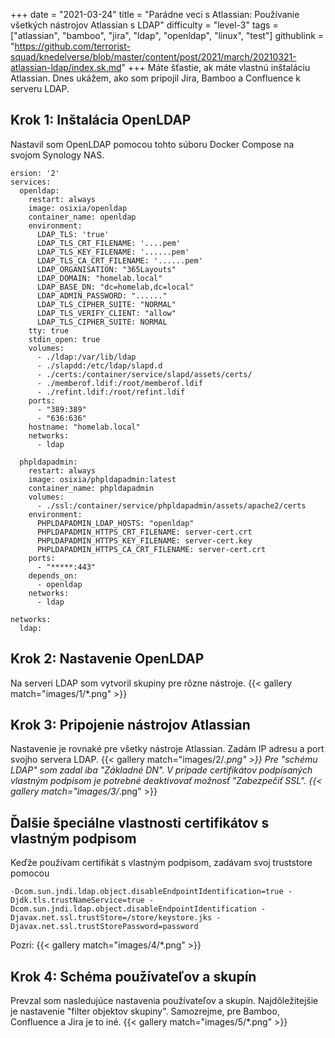 +++
date = "2021-03-24"
title = "Parádne veci s Atlassian: Používanie všetkých nástrojov Atlassian s LDAP"
difficulty = "level-3"
tags = ["atlassian", "bamboo", "jira", "ldap", "openldap", "linux", "test"]
githublink = "https://github.com/terrorist-squad/knedelverse/blob/master/content/post/2021/march/20210321-atlassian-ldap/index.sk.md"
+++
Máte šťastie, ak máte vlastnú inštaláciu Atlassian. Dnes ukážem, ako som pripojil Jira, Bamboo a Confluence k serveru LDAP.
## Krok 1: Inštalácia OpenLDAP
Nastavil som OpenLDAP pomocou tohto súboru Docker Compose na svojom Synology NAS.
```
ersion: '2'
services:
  openldap:
    restart: always
    image: osixia/openldap
    container_name: openldap
    environment:
      LDAP_TLS: 'true'
      LDAP_TLS_CRT_FILENAME: '....pem'
      LDAP_TLS_KEY_FILENAME: '......pem'
      LDAP_TLS_CA_CRT_FILENAME: '......pem'
      LDAP_ORGANISATION: "365Layouts"
      LDAP_DOMAIN: "homelab.local"
      LDAP_BASE_DN: "dc=homelab,dc=local"
      LDAP_ADMIN_PASSWORD: "......"
      LDAP_TLS_CIPHER_SUITE: "NORMAL"
      LDAP_TLS_VERIFY_CLIENT: "allow"
      LDAP_TLS_CIPHER_SUITE: NORMAL
    tty: true
    stdin_open: true
    volumes:
      - ./ldap:/var/lib/ldap
      - ./slapdd:/etc/ldap/slapd.d
      - ./certs:/container/service/slapd/assets/certs/
      - ./memberof.ldif:/root/memberof.ldif
      - ./refint.ldif:/root/refint.ldif
    ports:
      - "389:389"
      - "636:636"
    hostname: "homelab.local"
    networks:
      - ldap

  phpldapadmin:
    restart: always
    image: osixia/phpldapadmin:latest
    container_name: phpldapadmin
    volumes:
      - ./ssl:/container/service/phpldapadmin/assets/apache2/certs
    environment:
      PHPLDAPADMIN_LDAP_HOSTS: "openldap"
      PHPLDAPADMIN_HTTPS_CRT_FILENAME: server-cert.crt
      PHPLDAPADMIN_HTTPS_KEY_FILENAME: server-cert.key
      PHPLDAPADMIN_HTTPS_CA_CRT_FILENAME: server-cert.crt
    ports:
      - "*****:443"
    depends_on:
      - openldap
    networks:
      - ldap

networks:
  ldap:

```

## Krok 2: Nastavenie OpenLDAP
Na serveri LDAP som vytvoril skupiny pre rôzne nástroje.
{{< gallery match="images/1/*.png" >}}

## Krok 3: Pripojenie nástrojov Atlassian
Nastavenie je rovnaké pre všetky nástroje Atlassian. Zadám IP adresu a port svojho servera LDAP.
{{< gallery match="images/2/*.png" >}}
Pre "schému LDAP" som zadal iba "Základné DN". V prípade certifikátov podpísaných vlastným podpisom je potrebné deaktivovať možnosť "Zabezpečiť SSL".
{{< gallery match="images/3/*.png" >}}

## Ďalšie špeciálne vlastnosti certifikátov s vlastným podpisom
Keďže používam certifikát s vlastným podpisom, zadávam svoj truststore pomocou
```
-Dcom.sun.jndi.ldap.object.disableEndpointIdentification=true -Djdk.tls.trustNameService=true -Dcom.sun.jndi.ldap.object.disableEndpointIdentification -Djavax.net.ssl.trustStore=/store/keystore.jks -Djavax.net.ssl.trustStorePassword=password

```
Pozri:
{{< gallery match="images/4/*.png" >}}

## Krok 4: Schéma používateľov a skupín
Prevzal som nasledujúce nastavenia používateľov a skupín. Najdôležitejšie je nastavenie "filter objektov skupiny". Samozrejme, pre Bamboo, Confluence a Jira je to iné.
{{< gallery match="images/5/*.png" >}}